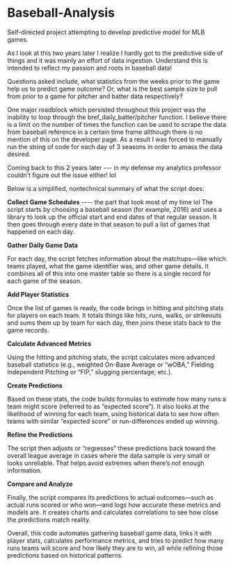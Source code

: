 # Baseball-Analysis
Self-directed project attempting to develop predictive model for MLB games.

As I look at this two years later I realize I hardly got to the predictive side of things and it was mainly an effort of data ingestion. Understand this is intended to reflect my passion and roots in baseball data!

Questions asked include, what statistics from the weeks prior to the game help us to predict game outcome? Or, what is the best sample size to pull from prior to a game for pitcher and batter data respectively?


One major roadblock which persisted throughout this project was the inability to loop through the bref_daily_batter/pitcher function. I believe there is a limit on the number of times the function can be used to scrape the data from baseball reference in a certain time frame allthough there is no mention of this on the developer page. As a result I was forced to manually run the string of code for each day of 3 seasons in order to amass the data desired.

Coming back to this 2 years later --- in my defense my analytics professor couldn't figure out the issue either! lol



Below is a simplified, nontechnical summary of what the script does:


**Collect Game Schedules**  ---- the part that took most of my time lol
The script starts by choosing a baseball season (for example, 2016) and uses a library to look up the official start and end dates of that regular season. It then goes through every date in that season to pull a list of games that happened on each day.


**Gather Daily Game Data**

For each day, the script fetches information about the matchups—like which teams played, what the game identifier was, and other game details. It combines all of this into one master table so there is a single record for each game of the season.


**Add Player Statistics**

Once the list of games is ready, the code brings in hitting and pitching stats for players on each team. It totals things like hits, runs, walks, or strikeouts and sums them up by team for each day, then joins these stats back to the game records.


**Calculate Advanced Metrics**

Using the hitting and pitching stats, the script calculates more advanced baseball statistics (e.g., weighted On-Base Average or “wOBA,” Fielding Independent Pitching or “FIP,” slugging percentage, etc.).


**Create Predictions**

Based on these stats, the code builds formulas to estimate how many runs a team might score (referred to as “expected score”). It also looks at the likelihood of winning for each team, using historical data to see how often teams with similar “expected score” or run-differences ended up winning.


**Refine the Predictions**

The script then adjusts or “regresses” these predictions back toward the overall league average in cases where the data sample is very small or looks unreliable. That helps avoid extremes when there’s not enough information.


**Compare and Analyze**

Finally, the script compares its predictions to actual outcomes—such as actual runs scored or who won—and logs how accurate these metrics and models are. It creates charts and calculates correlations to see how close the predictions match reality.


Overall, this code automates gathering baseball game data, links it with player stats, calculates performance metrics, and tries to predict how many runs teams will score and how likely they are to win, all while refining those predictions based on historical patterns.

